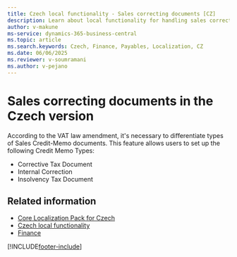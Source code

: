```yaml
---
title: Czech local functionality - Sales correcting documents [CZ] 
description: Learn about local functionality for handling sales correcting documents, including different types of sales credit memos, in the Czech version of Business Central.
author: v-makune
ms-service: dynamics-365-business-central
ms.topic: article
ms.search.keywords: Czech, Finance, Payables, Localization, CZ
ms.date: 06/06/2025
ms.reviewer: v-soumramani
ms.author: v-pejano
---
```


# Sales correcting documents in the Czech version

According to the VAT law amendment, it's necessary to differentiate types of Sales Credit-Memo documents. This feature allows users to set up the following Credit Memo Types:

- Corrective Tax Document
- Internal Correction
- Insolvency Tax Document

## Related information

- [Core Localization Pack for Czech](ui-extensions-core-localization-pack-cz.md)  
- [Czech local functionality](czech-local-functionality.md)  
- [Finance](../../finance.md)  

[!INCLUDE[footer-include](../../includes/footer-banner.md)]

